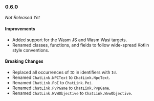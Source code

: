 ### 0.6.0

_Not Released Yet_

#### Improvements

- Added support for the Wasm JS and Wasm Wasi targets.
- Renamed classes, functions, and fields to follow wide-spread Kotlin style
  conventions.

#### Breaking Changes

- Replaced all occurrences of `ID` in identifiers with `Id`.
- Renamed `ChatLink.NPCText` to `ChatLink.NpcText`.
- Renamed `ChatLink.PoI` to `ChatLink.Poi`.
- Renamed `ChatLink.PvPGame` to `ChatLink.PvpGame`.
- Renamed `ChatLink.WvWObjective` to `ChatLink.WvwObjective`.